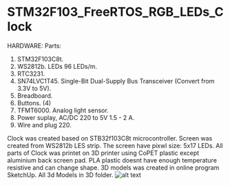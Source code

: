 # STM32F103_FreeRTOS_RGB_LEDs_Clock

HARDWARE:
Parts:
1. STM32F103C8t.
2. WS2812b. LEDs 96 LEDs/m. 
3. RTC3231.
4. SN74LVC1T45. Single-Bit Dual-Supply Bus Transceiver (Convert from 3.3V to 5V).
5. Breadboard.
6. Buttons. (4)
7. TFMT6000. Analog light sensor.
8. Power suplay, AC/DC 220 to 5V 1.5 - 2 A.
9. Wire and plug 220.

Clock was created based on STB32f103C8t microcontroller. Screen was created from WS2812b LES strip. The screen have pixwl size: 5x17 LEDs. All parts of Clock was printet on 3D printer using CoPET plastic except aluminium back screen pad. PLA plastic doesnt have enough temperature resistive and can change shape. 3D models was created in online program SketchUp. All 3d Models in 3D folder.
![alt text](https://github.com/OlegDemk/STM32F103_FreeRTOS_RGB_LEDs_Clock/blob/main/Photos/6.jpg)
